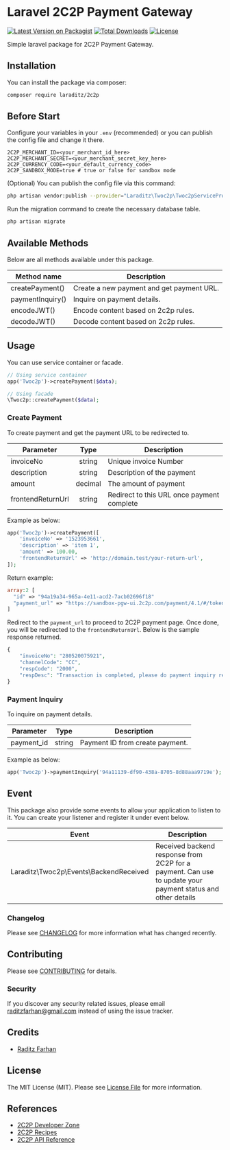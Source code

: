 # Laravel 2C2P Payment Gateway

[![Latest Version on Packagist](https://img.shields.io/packagist/v/laraditz/2c2p.svg?style=flat-square)](https://packagist.org/packages/laraditz/2c2p)
[![Total Downloads](https://img.shields.io/packagist/dt/laraditz/2c2p.svg?style=flat-square)](https://packagist.org/packages/laraditz/2c2p)
[![License](https://poser.pugx.org/laraditz/2c2p/license?format=flat-square)](https://packagist.org/packages/laraditz/2c2p)

Simple laravel package for 2C2P Payment Gateway.

## Installation

You can install the package via composer:

```bash
composer require laraditz/2c2p
```

## Before Start

Configure your variables in your `.env` (recommended) or you can publish the config file and change it there.
```
2C2P_MERCHANT_ID=<your_merchant_id_here>
2C2P_MERCHANT_SECRET=<your_merchant_secret_key_here>
2C2P_CURRENCY_CODE=<your_default_currency_code>
2C2P_SANDBOX_MODE=true # true or false for sandbox mode
```

(Optional) You can publish the config file via this command:
```bash
php artisan vendor:publish --provider="Laraditz\Twoc2p\Twoc2pServiceProvider" --tag="config"
```

Run the migration command to create the necessary database table.
```bash
php artisan migrate
```

## Available Methods

Below are all methods available under this package.

| Method name               | Description  
|---------------------------|---------------------------------|
| createPayment()           | Create a new payment and get payment URL.  
| paymentInquiry()          | Inquire on payment details.  
| encodeJWT()               | Encode content based on 2c2p rules.  
| decodeJWT()               | Decode content based on 2c2p rules.  

## Usage

You can use service container or facade.
```php
// Using service container
app('Twoc2p')->createPayment($data);

// Using facade
\Twoc2p::createPayment($data);

```

### Create Payment
To create payment and get the payment URL to be redirected to.

| Parameter                 |   Type    | Description  
|---------------------------|:---------:|-----------------------|
| invoiceNo                 | string    | Unique invoice Number
| description               | string    | Description of the payment
| amount                    | decimal   | The amount of payment
| frontendReturnUrl         | string    | Redirect to this URL once payment complete

Example as below:
```php
app('Twoc2p')->createPayment([
    'invoiceNo' => '1523953661',   
    'description' => 'item 1',
    'amount' => 100.00,
    'frontendReturnUrl' => 'http://domain.test/your-return-url',
]);
```

Return example:
```php
array:2 [
  "id" => "94a19a34-965a-4e11-acd2-7acb02696f18"
  "payment_url" => "https://sandbox-pgw-ui.2c2p.com/payment/4.1/#/token/kSAops9Zwhos8hSTSeLTUxxx"
]
```

Redirect to the `payment_url` to proceed to 2C2P payment page. Once done, you will be redirected to the `frontendReturnUrl`. Below is the sample response returned.
```php
{
	"invoiceNo": "280520075921",
	"channelCode": "CC",
	"respCode": "2000",
	"respDesc": "Transaction is completed, please do payment inquiry request for full payment information."
}
```

### Payment Inquiry
To inquire on payment details.

| Parameter                 |   Type    | Description  
|---------------------------|:---------:|-----------------------|
| payment_id                | string    | Payment ID from create payment.

Example as below:
```php
app('Twoc2p')->paymentInquiry('94a11139-df90-438a-8705-8d88aaa9719e');
```

## Event

This package also provide some events to allow your application to listen to it. You can create your listener and register it under event below.

| Event                                     |  Description  
|-------------------------------------------|-----------------------|
| Laraditz\Twoc2p\Events\BackendReceived    | Received backend response from 2C2P for a payment. Can use to update your payment status and other details


### Changelog

Please see [CHANGELOG](CHANGELOG.md) for more information what has changed recently.

## Contributing

Please see [CONTRIBUTING](CONTRIBUTING.md) for details.

### Security

If you discover any security related issues, please email raditzfarhan@gmail.com instead of using the issue tracker.

## Credits

-   [Raditz Farhan](https://github.com/laraditz)

## License

The MIT License (MIT). Please see [License File](LICENSE.md) for more information.

## References

-   [2C2P Developer Zone](https://developer.2c2p.com/docs)
-   [2C2P Recipes](https://developer.2c2p.com/recipes)
-   [2C2P API Reference](https://developer.2c2p.com/reference)